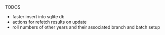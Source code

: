 TODOS
- faster insert into sqlite db
- actions for refetch results on update
- roll numbers of other years and their associated branch and batch setup
